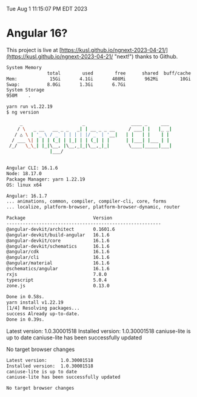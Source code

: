 Tue Aug  1 11:15:07 PM EDT 2023

# Angular 16?


This project is live at [https://kusl.github.io/ngnext-2023-04-21/](https://kusl.github.io/ngnext-2023-04-21/ "next!") thanks to Github.

```bash
System Memory
               total        used        free      shared  buff/cache   available
Mem:            15Gi       4.1Gi       408Mi       962Mi        10Gi       9.9Gi
Swap:          8.0Gi       1.3Gi       6.7Gi
System Storage
950M	.
```
```bash
yarn run v1.22.19
$ ng version

     _                      _                 ____ _     ___
    / \   _ __   __ _ _   _| | __ _ _ __     / ___| |   |_ _|
   / △ \ | '_ \ / _` | | | | |/ _` | '__|   | |   | |    | |
  / ___ \| | | | (_| | |_| | | (_| | |      | |___| |___ | |
 /_/   \_\_| |_|\__, |\__,_|_|\__,_|_|       \____|_____|___|
                |___/
    

Angular CLI: 16.1.6
Node: 18.17.0
Package Manager: yarn 1.22.19
OS: linux x64

Angular: 16.1.7
... animations, common, compiler, compiler-cli, core, forms
... localize, platform-browser, platform-browser-dynamic, router

Package                         Version
---------------------------------------------------------
@angular-devkit/architect       0.1601.6
@angular-devkit/build-angular   16.1.6
@angular-devkit/core            16.1.6
@angular-devkit/schematics      16.1.6
@angular/cdk                    16.1.6
@angular/cli                    16.1.6
@angular/material               16.1.6
@schematics/angular             16.1.6
rxjs                            7.8.0
typescript                      5.0.4
zone.js                         0.13.0
    
Done in 0.58s.
yarn install v1.22.19
[1/4] Resolving packages...
success Already up-to-date.
Done in 0.39s.
```
Latest version:     1.0.30001518
Installed version:  1.0.30001518
caniuse-lite is up to date
caniuse-lite has been successfully updated

No target browser changes
```bash
Latest version:     1.0.30001518
Installed version:  1.0.30001518
caniuse-lite is up to date
caniuse-lite has been successfully updated

No target browser changes
```
```bash
